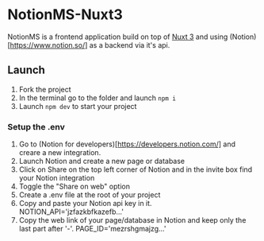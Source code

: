 # NotionMS-Nuxt3
 
 NotionMS is a frontend application build on top of [Nuxt 3](https://v3.nuxtjs.org/) and using (Notion)[https://www.notion.so/] as a backend via it's api.

## Launch

1. Fork the project
2. In the terminal go to the folder and launch `npm i`
3. Launch `npm dev` to start your project

### Setup the .env

1. Go to (Notion for developers)[https://developers.notion.com/] and creare a new integration.
2. Launch Notion and create a new page or database
3. Click on Share on the top left corner of Notion and in the invite box find your Notion integration
4. Toggle the "Share on web" option
5. Create a .env file at the root of your project
6. Copy and paste your Notion api key in it. 
    NOTION_API='jzfazkbfkazefb...'
7. Copy the web link of your page/database in Notion and keep only the last part after '-'.
    PAGE_ID='mezrshgmajzg...'
